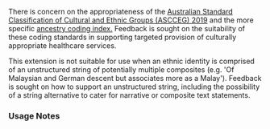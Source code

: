 <p class="stu-note">There is concern on the appropriateness of the <a href="https://www.abs.gov.au/statistics/classifications/australian-standard-classification-cultural-and-ethnic-groups-ascceg/2019">Australian Standard Classification of Cultural and Ethnic Groups (ASCCEG) 2019</a> and the more specific <a href="https://www.abs.gov.au/statistics/classifications/australian-standard-classification-cultural-and-ethnic-groups-ascceg/2019#index-for-coding-responses">ancestry coding index.</a> Feedback is sought on the suitability of these coding standards in supporting targeted provision of culturally appropriate healthcare services.</p>

<p class="stu-note">This extension is not suitable for use when an ethnic identity is comprised of an unstructured string of potentially multiple composites (e.g. 'Of Malaysian and German descent but associates more as a Malay'). Feedback is sought on how to support an unstructured string, including the possibility of a string alternative to cater for narrative or composite text statements.</p>

### Usage Notes
